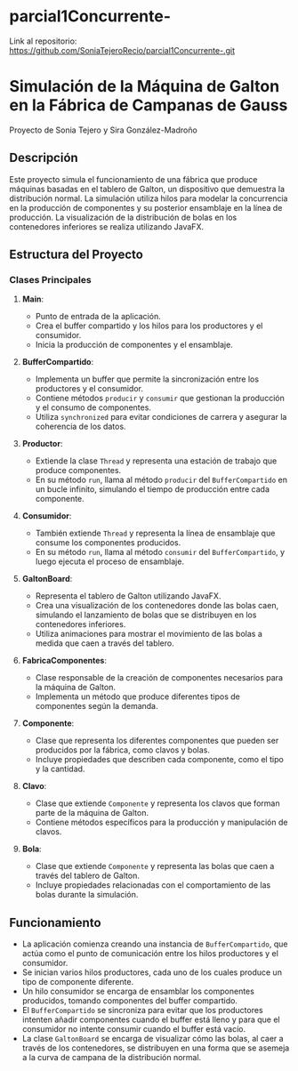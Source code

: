 # parcial1Concurrente-

Link al repositorio: https://github.com/SoniaTejeroRecio/parcial1Concurrente-.git


# Simulación de la Máquina de Galton en la Fábrica de Campanas de Gauss

Proyecto de Sonia Tejero y Sira González-Madroño

## Descripción

Este proyecto simula el funcionamiento de una fábrica que produce máquinas basadas en el tablero de Galton, un dispositivo que demuestra la distribución normal. La simulación utiliza hilos para modelar la concurrencia en la producción de componentes y su posterior ensamblaje en la línea de producción. La visualización de la distribución de bolas en los contenedores inferiores se realiza utilizando JavaFX.

## Estructura del Proyecto

### Clases Principales

1. **Main**:

   - Punto de entrada de la aplicación.
   - Crea el buffer compartido y los hilos para los productores y el consumidor.
   - Inicia la producción de componentes y el ensamblaje.
2. **BufferCompartido**:

   - Implementa un buffer que permite la sincronización entre los productores y el consumidor.
   - Contiene métodos `producir` y `consumir` que gestionan la producción y el consumo de componentes.
   - Utiliza `synchronized` para evitar condiciones de carrera y asegurar la coherencia de los datos.
3. **Productor**:

   - Extiende la clase `Thread` y representa una estación de trabajo que produce componentes.
   - En su método `run`, llama al método `producir` del `BufferCompartido` en un bucle infinito, simulando el tiempo de producción entre cada componente.
4. **Consumidor**:

   - También extiende `Thread` y representa la línea de ensamblaje que consume los componentes producidos.
   - En su método `run`, llama al método `consumir` del `BufferCompartido`, y luego ejecuta el proceso de ensamblaje.
5. **GaltonBoard**:

   - Representa el tablero de Galton utilizando JavaFX.
   - Crea una visualización de los contenedores donde las bolas caen, simulando el lanzamiento de bolas que se distribuyen en los contenedores inferiores.
   - Utiliza animaciones para mostrar el movimiento de las bolas a medida que caen a través del tablero.
6. **FabricaComponentes**:

   - Clase responsable de la creación de componentes necesarios para la máquina de Galton.
   - Implementa un método que produce diferentes tipos de componentes según la demanda.
7. **Componente**:

   - Clase que representa los diferentes componentes que pueden ser producidos por la fábrica, como clavos y bolas.
   - Incluye propiedades que describen cada componente, como el tipo y la cantidad.
8. **Clavo**:

   - Clase que extiende `Componente` y representa los clavos que forman parte de la máquina de Galton.
   - Contiene métodos específicos para la producción y manipulación de clavos.
9. **Bola**:

   - Clase que extiende `Componente` y representa las bolas que caen a través del tablero de Galton.
   - Incluye propiedades relacionadas con el comportamiento de las bolas durante la simulación.

## Funcionamiento

- La aplicación comienza creando una instancia de `BufferCompartido`, que actúa como el punto de comunicación entre los hilos productores y el consumidor.
- Se inician varios hilos productores, cada uno de los cuales produce un tipo de componente diferente.
- Un hilo consumidor se encarga de ensamblar los componentes producidos, tomando componentes del buffer compartido.
- El `BufferCompartido` se sincroniza para evitar que los productores intenten añadir componentes cuando el buffer está lleno y para que el consumidor no intente consumir cuando el buffer está vacío.
- La clase `GaltonBoard` se encarga de visualizar cómo las bolas, al caer a través de los contenedores, se distribuyen en una forma que se asemeja a la curva de campana de la distribución normal.
